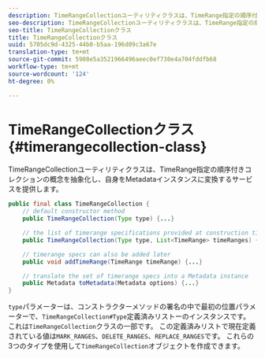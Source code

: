```yaml
---
description: TimeRangeCollectionユーティリティクラスは、TimeRange指定の順序付きコレクションの概念を抽象化し、自身をMetadataインスタンスに変換するサービスを提供します。
seo-description: TimeRangeCollectionユーティリティクラスは、TimeRange指定の順序付きコレクションの概念を抽象化し、自身をMetadataインスタンスに変換するサービスを提供します。
seo-title: TimeRangeCollectionクラス
title: TimeRangeCollectionクラス
uuid: 5705dc9d-4325-44b0-b5aa-196d09c3a67e
translation-type: tm+mt
source-git-commit: 5908e5a3521966496aeec0ef730e4a704fddfb68
workflow-type: tm+mt
source-wordcount: '124'
ht-degree: 0%

---
```



# TimeRangeCollectionクラス{#timerangecollection-class}

TimeRangeCollectionユーティリティクラスは、TimeRange指定の順序付きコレクションの概念を抽象化し、自身をMetadataインスタンスに変換するサービスを提供します。

<!--<a id="section_D87AA7BC628D458DAB12D5247AD34B41"></a>-->

```java
public final class TimeRangeCollection {
    // default constructor method
    public TimeRangeCollection(Type type) {...}

    // the list of timerange specifications provided at construction time 
    public TimeRangeCollection(Type type, List<TimeRange> timeRanges) {...}

    // timerange specs can also be added later
    public void addTimeRange(TimeRange timeRange) {...}

    // translate the set of timerange specs into a Metadata instance 
    public Metadata toMetadata(Metadata options) {...}
}
```

`type`パラメーターは、コンストラクターメソッドの署名の中で最初の位置パラメーターで、`TimeRangeCollection#Type`定義済みリストーのインスタンスです。 これは`TimeRangeCollection`クラスの一部です。 この定義済みリストで現在定義されている値は`MARK_RANGES`、`DELETE_RANGES`、`REPLACE_RANGES`です。 これらの3つのタイプを使用して`TimeRangeCollection`オブジェクトを作成できます。
